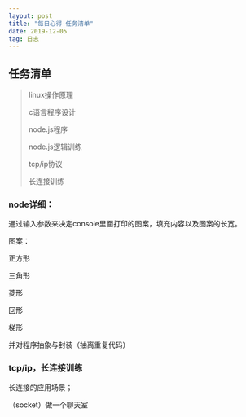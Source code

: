 ```yaml
---
layout: post
title: "每日心得-任务清单"
date: 2019-12-05
tag: 日志
---
```




## 任务清单



> linux操作原理
>
> c语言程序设计
>
> node.js程序
>
> node.js逻辑训练
>
> tcp/ip协议
>
> 长连接训练



### node详细：

 通过输入参数来决定console里面打印的图案，填充内容以及图案的长宽。

图案：

正方形

三角形

菱形

回形

梯形

并对程序抽象与封装（抽离重复代码）



### tcp/ip，长连接训练

长连接的应用场景；

（socket）做一个聊天室

